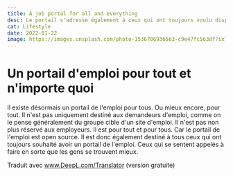 ```yaml
---
title: A job portal for all and everything
desc: Le portail s'adresse également à ceux qui ont toujours voulu disposer d'un tableau d'affichage des offres d'emploi ? Il peut vous épargner beaucoup de travail et vous faciliter la vie.
cat: Lifestyle
date: 2022-01-22
image: https://images.unsplash.com/photo-1536706936563-c9e47fc563df?ixlib=rb-1.2.1&ixid=MnwxMjA3fDB8MHxjb2xsZWN0aW9uLXBhZ2V8Nnw0OTA5OTYzfHxlbnwwfHx8fA%3D%3D&auto=format&fit=crop&w=400&q=60
---
```


# Un portail d'emploi pour tout et n'importe quoi

Il existe désormais un portail de l'emploi pour tous. Ou mieux encore, pour tout. Il n'est pas uniquement destiné aux demandeurs d'emploi, comme on le pense généralement 
du groupe cible d'un site d'emploi. Il n'est pas non plus réservé aux employeurs. Il est pour tout et pour tous. Car le portail de l'emploi est open source. Il est donc 
également destiné à tous ceux qui ont toujours souhaité avoir un portail de l'emploi. Ceux qui se sentent appelés à faire en sorte que les gens se trouvent mieux.

Traduit avec www.DeepL.com/Translator (version gratuite)


